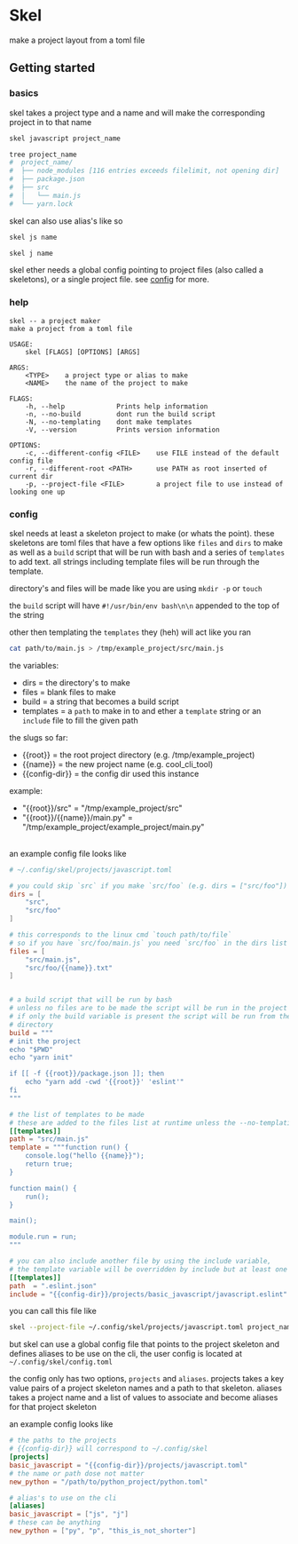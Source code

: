 # Skel

make a project layout from a toml file

## Getting started

### basics
skel takes a project type and a name and will make the corresponding project in to that name

```bash
skel javascript project_name

tree project_name
#  project_name/
#  ├── node_modules [116 entries exceeds filelimit, not opening dir]
#  ├── package.json
#  ├── src
#  │   └── main.js
#  └── yarn.lock
```

skel can also use alias's like so
```bash
skel js name

skel j name
```

skel ether needs a global config pointing to project files (also called a skeletons), or a single project file. see [config](#config) for more.

### help
```
skel -- a project maker
make a project from a toml file

USAGE:
    skel [FLAGS] [OPTIONS] [ARGS]

ARGS:
    <TYPE>    a project type or alias to make
    <NAME>    the name of the project to make

FLAGS:
    -h, --help             Prints help information
    -n, --no-build         dont run the build script
    -N, --no-templating    dont make templates
    -V, --version          Prints version information

OPTIONS:
    -c, --different-config <FILE>    use FILE instead of the default config file
    -r, --different-root <PATH>      use PATH as root inserted of current dir
    -p, --project-file <FILE>        a project file to use instead of looking one up

```

### config


skel needs at least a skeleton project to make (or whats the point). these skeletons are toml files that have a few options like `files` and `dirs` to make as well as a `build` script that will be run with bash and a series of `templates` to add text. all strings including template files will be run through the template.

directory's and files will be made like you are using `mkdir -p` or `touch`

the `build` script will have `#!/usr/bin/env bash\n\n` appended to the top of the string

other then templating the `templates` they (heh) will act like you ran
```bash
cat path/to/main.js > /tmp/example_project/src/main.js
```


the variables:
  - dirs = the directory's to make
  - files = blank files to make
  - build = a string that becomes a build script
  - templates = a `path` to make in to
    and ether a `template` string or an `include` file to fill the given path

the slugs so far:
  - {{root}} = the root project directory (e.g. /tmp/example_project)
  - {{name}} = the new project name (e.g. cool_cli_tool)
  - {{config-dir}} = the config dir used this instance

example:
  - "{{root}}/src" = "/tmp/example_project/src"
  - "{{root}}/{{name}}/main.py" = "/tmp/example_project/example_project/main.py"


<br>
an example config file looks like

```toml
# ~/.config/skel/projects/javascript.toml

# you could skip `src` if you make `src/foo` (e.g. dirs = ["src/foo"])
dirs = [
    "src",
    "src/foo"
]

# this corresponds to the linux cmd `touch path/to/file`
# so if you have `src/foo/main.js` you need `src/foo` in the dirs list
files = [
    "src/main.js",
    "src/foo/{{name}}.txt"
]


# a build script that will be run by bash
# unless no files are to be made the script will be run in the project root
# if only the build variable is present the script will be run from the calling
# directory
build = """
# init the project
echo "$PWD"
echo "yarn init"

if [[ -f {{root}}/package.json ]]; then
    echo "yarn add -cwd '{{root}}' 'eslint'"
fi
"""

# the list of templates to be made
# these are added to the files list at runtime unless the --no-templating flag is present
[[templates]]
path = "src/main.js"
template = """function run() {
    console.log("hello {{name}}");
    return true;
}

function main() {
    run();
}

main();

module.run = run;
"""

# you can also include another file by using the include variable,
# the template variable will be overridden by include but at least one is needed
[[templates]]
path  = ".eslint.json"
include = "{{config-dir}}/projects/basic_javascript/javascript.eslint"
```

you can call this file like

```bash
skel --project-file ~/.config/skel/projects/javascript.toml project_name
```


but skel can use a global config file that points to the project skeleton and defines  aliases to be use on the cli, the user config is located at `~/.config/skel/config.toml`


the config only has two options, `projects` and `aliases`. projects takes a key value pairs of a project skeleton names and a path to that skeleton. aliases takes a project name and a list of values to associate and become aliases for that project skeleton

an example config looks like

```toml
# the paths to the projects
# {{config-dir}} will correspond to ~/.config/skel
[projects]
basic_javascript = "{{config-dir}}/projects/javascript.toml"
# the name or path dose not matter
new_python = "/path/to/python_project/python.toml"

# alias's to use on the cli
[aliases]
basic_javascript = ["js", "j"]
# these can be anything
new_python = ["py", "p", "this_is_not_shorter"]
```

